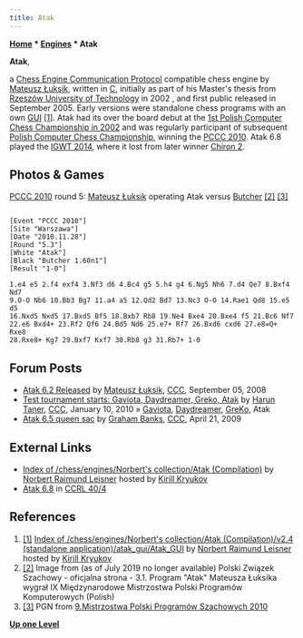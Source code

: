 ```yaml
---
title: Atak
---
```

**[Home](Home "Home") * [Engines](Engines "Engines") * Atak**

**Atak**,

a [Chess Engine Communication Protocol](Chess_Engine_Communication_Protocol "Chess Engine Communication Protocol") compatible chess engine by [Mateusz Łuksik](Mateusz_%C5%81uksik "Mateusz Łuksik"), written in [C](C "C"), initially as part of his Master's thesis from [Rzeszów University of Technology](https://en.wikipedia.org/wiki/Rzesz%C3%B3w_University_of_Technology) in 2002 , and first public released in September 2005.
Early versions were standalone chess programs with an own [GUI](GUI "GUI") <a id="cite-note-1" href="#cite-ref-1">[1]</a>.
Atak had its over the board debut at the [1st Polish Computer Chess Championship in 2002](PCCC_2002 "PCCC 2002") and was regularly participant of subsequent [Polish Computer Chess Championship](Polish_Computer_Chess_Championship "Polish Computer Chess Championship"), winning the [PCCC 2010](PCCC_2010 "PCCC 2010"). Atak 6.8 played the [IGWT 2014](IGWT_2014 "IGWT 2014"), where it lost from later winner [Chiron 2](Chiron "Chiron").

## Photos & Games

[](File:Luksik_tps.jpg)
[PCCC 2010](PCCC_2010 "PCCC 2010") round 5: [Mateusz Łuksik](Mateusz_%C5%81uksik "Mateusz Łuksik") operating Atak versus [Butcher](Butcher "Butcher") <a id="cite-note-2" href="#cite-ref-2">[2]</a> <a id="cite-note-3" href="#cite-ref-3">[3]</a>

```

[Event "PCCC 2010"]
[Site "Warszawa"]
[Date "2010.11.28"]
[Round "5.3"]
[White "Atak"]
[Black "Butcher 1.60n1"]
[Result "1-0"]

1.e4 e5 2.f4 exf4 3.Nf3 d6 4.Bc4 g5 5.h4 g4 6.Ng5 Nh6 7.d4 Qe7 8.Bxf4 Nd7 
9.O-O Nb6 10.Bb3 Bg7 11.a4 a5 12.Qd2 Bd7 13.Nc3 O-O 14.Rae1 Qd8 15.e5 d5 
16.Nxd5 Nxd5 17.Bxd5 Bf5 18.Bxb7 Rb8 19.Ne4 Bxe4 20.Bxe4 f5 21.Bc6 Nf7 
22.e6 Bxd4+ 23.Rf2 Qf6 24.Bd5 Nd6 25.e7+ Rf7 26.Bxd6 cxd6 27.e8=Q+ Rxe8 
28.Rxe8+ Kg7 29.Bxf7 Kxf7 30.Rb8 g3 31.Rb7+ 1-0

```

## Forum Posts

- [Atak 6.2 Released](http://www.talkchess.com/forum/viewtopic.php?t=23514) by [Mateusz Łuksik](Mateusz_%C5%81uksik "Mateusz Łuksik"), [CCC](CCC "CCC"), September 05, 2008
- [Test tournament starts: Gaviota, Daydreamer, Greko, Atak](http://www.talkchess.com/forum/viewtopic.php?t=31606) by [Harun Taner](Harun_Taner "Harun Taner"), [CCC](CCC "CCC"), January 10, 2010 » [Gaviota](Gaviota "Gaviota"), [Daydreamer](Daydreamer "Daydreamer"), [GreKo](GreKo "GreKo"), Atak
- [Atak 6.5 queen sac](http://www.talkchess.com/forum/viewtopic.php?t=27543) by [Graham Banks](Graham_Banks "Graham Banks"), [CCC](CCC "CCC"), April 21, 2009

## External Links

- [Index of /chess/engines/Norbert's collection/Atak (Compilation)](http://kirr.homeunix.org/chess/engines/Norbert%27s%20collection/Atak%20%28Compilation%29/) by [Norbert Raimund Leisner](Norbert_Raimund_Leisner "Norbert Raimund Leisner") hosted by [Kirill Kryukov](Kirill_Kryukov "Kirill Kryukov")
- [Atak 6.8](http://ccrl.chessdom.com/ccrl/404/cgi/engine_details.cgi?print=Details&each_game=1&eng=Atak%206.8) in [CCRL 40/4](CCRL "CCRL")

## References

1. <a id="cite-ref-1" href="#cite-note-1">[1]</a> [Index of /chess/engines/Norbert's collection/Atak (Compilation)/v2.4 (standalone application)/atak_gui/Atak_GUI](http://kirr.homeunix.org/chess/engines/Norbert%27s%20collection/Atak%20%28Compilation%29/v2.4%20%28standalone%20application%29/atak_gui/Atak_GUI/) by [Norbert Raimund Leisner](Norbert_Raimund_Leisner "Norbert Raimund Leisner") hosted by [Kirill Kryukov](Kirill_Kryukov "Kirill Kryukov")
1. <a id="cite-ref-2" href="#cite-note-2">[2]</a> Image from (as of July 2019 no longer available) Polski Związek Szachowy - oficjalna strona - 3.1. Program "Atak" Mateusza Łuksika wygrał IX Międzynarodowe Mistrzostwa Polski Programów Komputerowych (Polish)
1. <a id="cite-ref-3" href="#cite-note-3">[3]</a> PGN from [9.Mistrzostwa Polski Programów Szachowych 2010](http://www.chessarbiter.com/turnieje/2010/ti_28/index.html)

**[Up one Level](Engines "Engines")**


